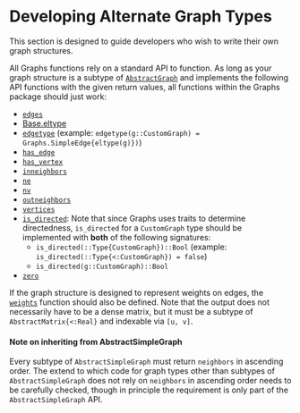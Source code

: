 # Developing Alternate Graph Types

This section is designed to guide developers who wish to write their own graph structures.

All Graphs functions rely on a standard API to function. As long as your graph structure is a subtype of
[`AbstractGraph`](@ref) and implements the following API functions with the given return values, all functions
within the Graphs package should just work:

- [`edges`](@ref)
- [Base.eltype](https://docs.julialang.org/en/latest/base/collections/#Base.eltype)
- [`edgetype`](@ref) (example: `edgetype(g::CustomGraph) = Graphs.SimpleEdge{eltype(g)})`)
- [`has_edge`](@ref)
- [`has_vertex`](@ref)
- [`inneighbors`](@ref)
- [`ne`](@ref)
- [`nv`](@ref)
- [`outneighbors`](@ref)
- [`vertices`](@ref)
- [`is_directed`](@ref): Note that since Graphs uses traits to determine directedness, `is_directed` for a `CustomGraph` type
  should be implemented with **both** of the following signatures:
  - `is_directed(::Type{CustomGraph})::Bool` (example: `is_directed(::Type{<:CustomGraph}) = false`)
  - `is_directed(g::CustomGraph)::Bool`
- [`zero`](@ref)

If the graph structure is designed to represent weights on edges, the [`weights`](@ref) function should also be defined.
Note that the output does not necessarily have to be a dense matrix, but it must be a subtype of `AbstractMatrix{<:Real}` and indexable via `[u, v]`.

#### Note on inheriting from AbstractSimpleGraph

Every subtype of `AbstractSimpleGraph` must return `neighbors` in ascending order. The extend to which code for graph types other than subtypes of `AbstractSimpleGraph` does not rely on `neighbors` in ascending order needs to be carefully checked, though in principle the requirement is only part of the `AbstractSimpleGraph` API.

